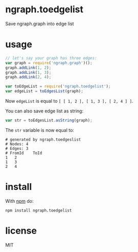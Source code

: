 # ngraph.toedgelist

Save ngraph.graph into edge list

# usage

``` js
// let's say your graph has three edges:
var graph = require('ngraph.graph')();
graph.addLink(1, 2);
graph.addLink(1, 3);
graph.addLink(2, 4);

var toEdgeList = require('ngraph.toedgelist');
var edgeList = toEdgesList(graph);
```

Now `edgeList` is equal to `[ [ 1, 2 ], [ 1, 3 ], [ 2, 4 ] ]`.

You can also save edge list as string:

``` js
var str = toEdgesList.asString(graph);
```

The `str` variable is now equal to:

```
# generated by ngraph.toedgeslist
# Nodes: 4
# Edges: 3
# FromId	ToId
1	2
1	3
2	4
```


# install

With [npm](https://npmjs.org) do:

```
npm install ngraph.toedgelist
```

# license

MIT
